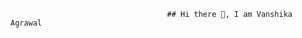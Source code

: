                                        ## Hi there 👋, I am Vanshika Agrawal   

<!--
**AgrVanshika/AgrVanshika** is a ✨ _special_ ✨ repository because its `README.md` (this file) appears on your GitHub profile.

Here are some ideas to get you started:

- 🔭 I’m currently working on learning arkouda 
- 🌱 I’m currently learning languages and their implementations
- 👯 I’m looking to collaborate on projects
- 📫 How to reach me: agrawal.vanshika.work@gmail.com
- 😄 Pronouns: she/her
-->
